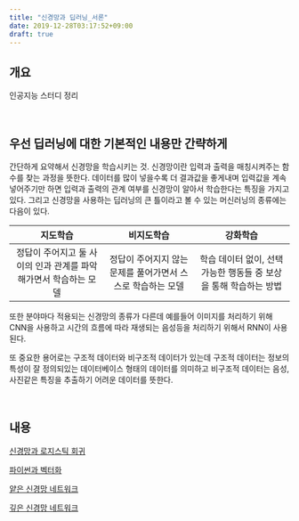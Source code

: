 ```yaml
---
title: "신경망과 딥러닝_서론"
date: 2019-12-28T03:17:52+09:00
draft: true
---
```


## 개요

인공지능 스터디 정리

<br>

## 우선 딥러닝에 대한 기본적인 내용만 간략하게

간단하게 요약해서 신경망을 학습시키는 것. 신경망이란 입력과 출력을 매칭시켜주는 함수를 찾는 과정을 뜻한다. 데이터를 많이 넣을수록 더 결과값을 좋게내며 입력값을 계속 넣어주기만 하면 입력과 출력의 관계 여부를 신경망이 알아서 학습한다는 특징을 가지고 있다. 그리고 신경망을 사용하는 딥러닝의 큰 틀이라고 볼 수 있는 머신러닝의 종류에는 다음이 있다.

| 지도학습 | 비지도학습 | 강화학습 |
|:--------:|:--------:|:--------:|
| 정답이 주어지고 둘 사이의 인과 관계를 파악해가면서 학습하는 모델 | 정답이 주어지지 않는 문제를 풀어가면서 스스로 학습하는 모델 | 학습 데이터 없이, 선택 가능한 행동들 중 보상을 통해 학습하는 방법 |

또한 분야마다 적용되는 신경망의 종류가 다른데 예를들어 이미지를 처리하기 위해 CNN을 사용하고 시간의 흐름에 따라 재생되는 음성등을 처리하기 위해서 RNN이 사용된다. 

또 중요한 용어로는 구조적 데이터와 비구조적 데이터가 있는데  구조적 데이터는 정보의 특성이 잘 정의되있는 데이터베이스 형태의 데이터를 의미하고 비구조적 데이터는 음성, 사진같은 특징을 추출하기 어려운 데이터를 뜻한다.

<br>

## 내용

[신경망과 로지스틱 회귀]()

[파이썬과 벡터화]()

[얕은 신경망 네트워크]()

[깊은 신경망 네트워크]()